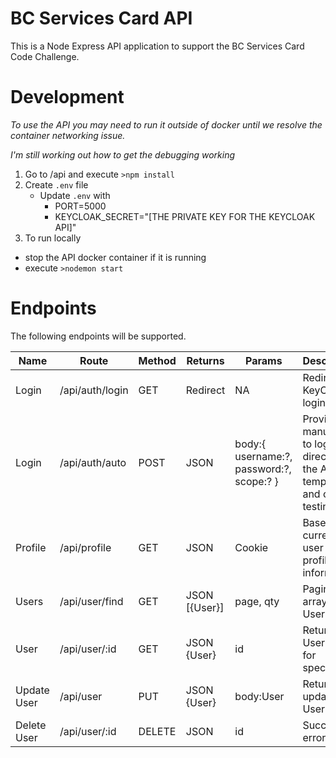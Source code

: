 # BC Services Card API

This is a Node Express API application to support the BC Services Card Code Challenge.

# Development
*To use the API you may need to run it outside of docker until we resolve the container networking issue.*

*I'm still working out how to get the debugging working*

1) Go to /api and execute `>npm install`
2) Create `.env` file
   - Update `.env` with
      - PORT=5000
      - KEYCLOAK_SECRET="[THE PRIVATE KEY FOR THE KEYCLOAK API]"
3) To run locally
  - stop the API docker container if it is running
  - execute `>nodemon start`

# Endpoints

The following endpoints will be supported.

| Name        | Route           | Method | Returns        | Params          | Description                                   |
| ----------- | --------------  | ------ | --------       | ---------       | --------------------------------------------- |
| Login       | /api/auth/login | GET    | Redirect       | NA              | Redirect to KeyCloak login page               |
| Login       | /api/auth/auto  | POST   | JSON           | body:{ username:?, password:?, scope:? }        | Provides a manual way to login directly to the API - temporary and only for testing.                  |
| Profile     | /api/profile    | GET    | JSON           | Cookie          | Based on current user get profile information |
| Users       | /api/user/find  | GET    | JSON [{User}]  | page, qty       | Paging array of User                          |
| User        | /api/user/:id   | GET    | JSON {User}    | id              | Returns User details for specified ID         |
| Update User | /api/user       | PUT    | JSON {User}    | body:User       | Returns updated User details                  |
| Delete User | /api/user/:id   | DELETE | JSON           | id              | Success or error                              |

